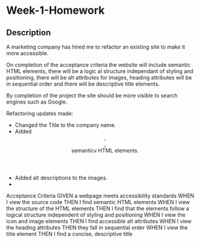 # Week-1-Homework

## Description

A marketing company has hired me to refactor an existing site to make it more accessible. 

On completion of the acceptance criteria the website will include semantic HTML elements, there will be a logic al structure independant of styling and positioning, there will be alt attributes for images, heading attributes will be in sequential order and there will be descriptive title elements. 

By completion of the project the site should be more visible to search engines such as Google. 

Refactoring updates made:
- Changed the Title to the company name.
- Added <header>, <main>, <footer> semanticv HTML elements.
- Added alt descriptions to the images. 
- 


Acceptance Criteria
GIVEN a webpage meets accessibility standards
WHEN I view the source code
THEN I find semantic HTML elements
WHEN I view the structure of the HTML elements
THEN I find that the elements follow a logical structure independent of styling and positioning
WHEN I view the icon and image elements
THEN I find accessible alt attributes
WHEN I view the heading attributes
THEN they fall in sequential order
WHEN I view the title element
THEN I find a concise, descriptive title
